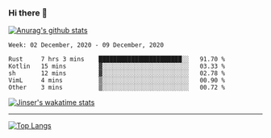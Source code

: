 ### Hi there 👋

[![Anurag's github stats](https://github-readme-stats.vercel.app/api?username=jinserrr&show_icons=true)](https://github.com/anuraghazra/github-readme-stats)


<!--START_SECTION:waka-->
```text
Week: 02 December, 2020 - 09 December, 2020

Rust     7 hrs 3 mins    ███████████████████████░░   91.70 % 
Kotlin   15 mins         ▓░░░░░░░░░░░░░░░░░░░░░░░░   03.33 % 
sh       12 mins         ▓░░░░░░░░░░░░░░░░░░░░░░░░   02.78 % 
VimL     4 mins          ▒░░░░░░░░░░░░░░░░░░░░░░░░   00.90 % 
Other    3 mins          ▒░░░░░░░░░░░░░░░░░░░░░░░░   00.72 % 
```
<!--END_SECTION:waka-->

[![Jinser's wakatime stats](https://github-readme-stats.vercel.app/api/wakatime?username=jinser)](https://github.com/anuraghazra/github-readme-stats)

***

[![Top Langs](https://github-readme-stats.vercel.app/api/top-langs/?username=jinserrr)](https://github.com/anuraghazra/github-readme-stats)
